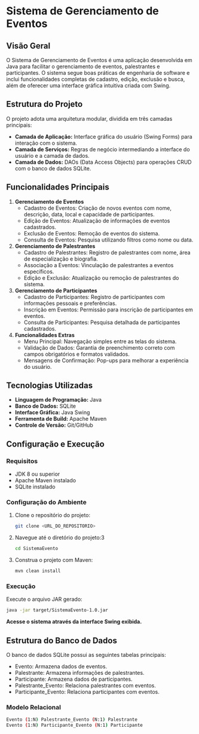 # Sistema de Gerenciamento de Eventos

## Visão Geral
O Sistema de Gerenciamento de Eventos é uma aplicação desenvolvida em Java para facilitar o gerenciamento de eventos, palestrantes e participantes. O sistema segue boas práticas de engenharia de software e inclui funcionalidades completas de cadastro, edição, exclusão e busca, além de oferecer uma interface gráfica intuitiva criada com Swing.

## Estrutura do Projeto
O projeto adota uma arquitetura modular, dividida em três camadas principais:

- **Camada de Aplicação:** Interface gráfica do usuário (Swing Forms) para interação com o sistema.
- **Camada de Serviços:** Regras de negócio intermediando a interface do usuário e a camada de dados.
- **Camada de Dados:** DAOs (Data Access Objects) para operações CRUD com o banco de dados SQLite.

## Funcionalidades Principais
1. **Gerenciamento de Eventos**
   - Cadastro de Eventos: Criação de novos eventos com nome, descrição, data, local e capacidade de participantes.
   - Edição de Eventos: Atualização de informações de eventos cadastrados.
   - Exclusão de Eventos: Remoção de eventos do sistema.
   - Consulta de Eventos: Pesquisa utilizando filtros como nome ou data.
2. **Gerenciamento de Palestrantes**
   - Cadastro de Palestrantes: Registro de palestrantes com nome, área de especialização e biografia.
   - Associação a Eventos: Vinculação de palestrantes a eventos específicos.
   - Edição e Exclusão: Atualização ou remoção de palestrantes do sistema.
3. **Gerenciamento de Participantes**
   - Cadastro de Participantes: Registro de participantes com informações pessoais e preferências.
   - Inscrição em Eventos: Permissão para inscrição de participantes em eventos.
   - Consulta de Participantes: Pesquisa detalhada de participantes cadastrados.
4. **Funcionalidades Extras**
   - Menu Principal: Navegação simples entre as telas do sistema.
   - Validação de Dados: Garantia de preenchimento correto com campos obrigatórios e formatos validados.
   - Mensagens de Confirmação: Pop-ups para melhorar a experiência do usuário.

## Tecnologias Utilizadas
- **Linguagem de Programação:** Java
- **Banco de Dados:** SQLite
- **Interface Gráfica:** Java Swing
- **Ferramenta de Build:** Apache Maven
- **Controle de Versão:** Git/GitHub

## Configuração e Execução

### Requisitos
- JDK 8 ou superior
- Apache Maven instalado
- SQLite instalado

### Configuração do Ambiente
1. Clone o repositório do projeto:
   ```bash
   git clone <URL_DO_REPOSITORIO>

2. Navegue até o diretório do projeto:3
   ```bash
   cd SistemaEvento
   
3. Construa o projeto com Maven:
    ```bash
    mvn clean install
    
### Execução
Execute o arquivo JAR gerado:
```bash
java -jar target/SistemaEvento-1.0.jar
```
**Acesse o sistema através da interface Swing exibida.**

## Estrutura do Banco de Dados
O banco de dados SQLite possui as seguintes tabelas principais:

- Evento: Armazena dados de eventos.
- Palestrante: Armazena informações de palestrantes.
- Participante: Armazena dados de participantes.
- Palestrante_Evento: Relaciona palestrantes com eventos.
- Participante_Evento: Relaciona participantes com eventos.

### Modelo Relacional
```bash
Evento (1:N) Palestrante_Evento (N:1) Palestrante
Evento (1:N) Participante_Evento (N:1) Participante



